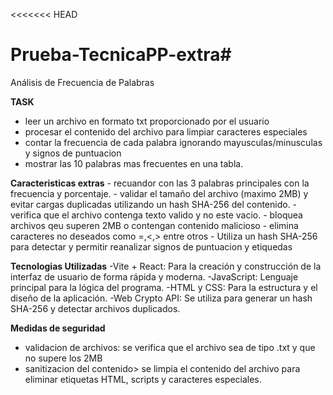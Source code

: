 <<<<<<< HEAD
# Prueba-TecnicaPP-extra#

Análisis de Frecuencia de Palabras


**TASK**
- leer un archivo en formato txt proporcionado por el usuario
- procesar el contenido del archivo para limpiar caracteres especiales
- contar la frecuencia de cada palabra ignorando mayusculas/minusculas y signos de puntuacion
- mostrar las 10 palabras mas frecuentes en una tabla.
  
**Caracteristicas extras**
      - recuandor con las 3 palabras principales con la frecuencia y porcentaje.
      - validar el tamaño del archivo (maximo 2MB) y evitar cargas duplicadas utilizando un             hash SHA-256 del contenido.
      - verifica que el archivo contenga texto valido y no este vacio.
      - bloquea archivos qeu superen 2MB o contengan contenido malicioso
      - elimina caracteres no deseados como =,<,> entre otros
      - Utiliza un hash SHA-256 para detectar y permitir reanalizar signos de puntuacion y              etiquedas
      
**Tecnologias Utilizadas**
-Vite + React:
Para la creación y construcción de la interfaz de usuario de forma rápida y moderna.
-JavaScript:
Lenguaje principal para la lógica del programa.
-HTML y CSS:
Para la estructura y el diseño de la aplicación.
-Web Crypto API:
Se utiliza para generar un hash SHA-256 y detectar archivos duplicados.

**Medidas de seguridad**
- validacion de archivos: se verifica que el archivo sea de tipo .txt y que no supere los 2MB
- sanitizacion del contenido> se limpia el contenido del archivo para eliminar etiquetas HTML, scripts y caracteres especiales.

